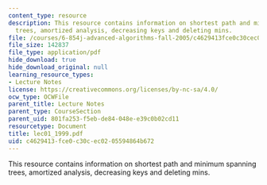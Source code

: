 ```yaml
---
content_type: resource
description: This resource contains information on shortest path and minimum spanning
  trees, amortized analysis, decreasing keys and deleting mins.
file: /courses/6-854j-advanced-algorithms-fall-2005/c4629413fce0c30cec0205594864b672_lec01_1999.pdf
file_size: 142837
file_type: application/pdf
hide_download: true
hide_download_original: null
learning_resource_types:
- Lecture Notes
license: https://creativecommons.org/licenses/by-nc-sa/4.0/
ocw_type: OCWFile
parent_title: Lecture Notes
parent_type: CourseSection
parent_uid: 801fa253-f5eb-de84-048e-e39c0b02cd11
resourcetype: Document
title: lec01_1999.pdf
uid: c4629413-fce0-c30c-ec02-05594864b672
---
```

This resource contains information on shortest path and minimum spanning trees, amortized analysis, decreasing keys and deleting mins.
